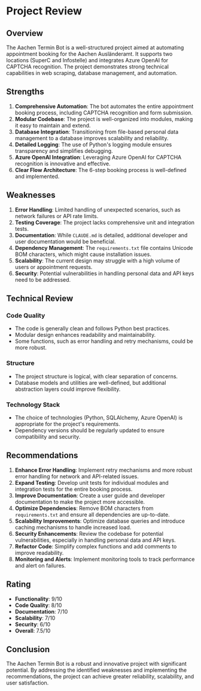 # Project Review

## Overview
The Aachen Termin Bot is a well-structured project aimed at automating appointment booking for the Aachen Ausländeramt. It supports two locations (SuperC and Infostelle) and integrates Azure OpenAI for CAPTCHA recognition. The project demonstrates strong technical capabilities in web scraping, database management, and automation.

## Strengths
1. **Comprehensive Automation**: The bot automates the entire appointment booking process, including CAPTCHA recognition and form submission.
2. **Modular Codebase**: The project is well-organized into modules, making it easy to maintain and extend.
3. **Database Integration**: Transitioning from file-based personal data management to a database improves scalability and reliability.
4. **Detailed Logging**: The use of Python's logging module ensures transparency and simplifies debugging.
5. **Azure OpenAI Integration**: Leveraging Azure OpenAI for CAPTCHA recognition is innovative and effective.
6. **Clear Flow Architecture**: The 6-step booking process is well-defined and implemented.

## Weaknesses
1. **Error Handling**: Limited handling of unexpected scenarios, such as network failures or API rate limits.
2. **Testing Coverage**: The project lacks comprehensive unit and integration tests.
3. **Documentation**: While `CLAUDE.md` is detailed, additional developer and user documentation would be beneficial.
4. **Dependency Management**: The `requirements.txt` file contains Unicode BOM characters, which might cause installation issues.
5. **Scalability**: The current design may struggle with a high volume of users or appointment requests.
6. **Security**: Potential vulnerabilities in handling personal data and API keys need to be addressed.

## Technical Review
### Code Quality
- The code is generally clean and follows Python best practices.
- Modular design enhances readability and maintainability.
- Some functions, such as error handling and retry mechanisms, could be more robust.

### Structure
- The project structure is logical, with clear separation of concerns.
- Database models and utilities are well-defined, but additional abstraction layers could improve flexibility.

### Technology Stack
- The choice of technologies (Python, SQLAlchemy, Azure OpenAI) is appropriate for the project's requirements.
- Dependency versions should be regularly updated to ensure compatibility and security.

## Recommendations
1. **Enhance Error Handling**: Implement retry mechanisms and more robust error handling for network and API-related issues.
2. **Expand Testing**: Develop unit tests for individual modules and integration tests for the entire booking process.
3. **Improve Documentation**: Create a user guide and developer documentation to make the project more accessible.
4. **Optimize Dependencies**: Remove BOM characters from `requirements.txt` and ensure all dependencies are up-to-date.
5. **Scalability Improvements**: Optimize database queries and introduce caching mechanisms to handle increased load.
6. **Security Enhancements**: Review the codebase for potential vulnerabilities, especially in handling personal data and API keys.
7. **Refactor Code**: Simplify complex functions and add comments to improve readability.
8. **Monitoring and Alerts**: Implement monitoring tools to track performance and alert on failures.

## Rating
- **Functionality**: 9/10
- **Code Quality**: 8/10
- **Documentation**: 7/10
- **Scalability**: 7/10
- **Security**: 6/10
- **Overall**: 7.5/10

## Conclusion
The Aachen Termin Bot is a robust and innovative project with significant potential. By addressing the identified weaknesses and implementing the recommendations, the project can achieve greater reliability, scalability, and user satisfaction.